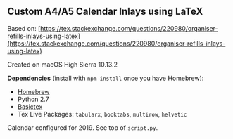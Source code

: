 ## Custom A4/A5 Calendar Inlays using LaTeX

Based on: [https://tex.stackexchange.com/questions/220980/organiser-refills-inlays-using-latex](https://tex.stackexchange.com/questions/220980/organiser-refills-inlays-using-latex)

Created on macOS High Sierra 10.13.2

**Dependencies** (install with `npm install` once you have Homebrew):
* [Homebrew](https://brew.sh/)
* Python 2.7
* [Basictex](http://www.tug.org/mactex/morepackages.html)
* Tex Live Packages: `tabularx`, `booktabs`, `multirow`, `helvetic`

Calendar configured for 2019. See top of `script.py`.
